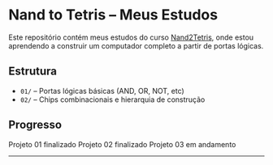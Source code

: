 # Nand to Tetris – Meus Estudos 

Este repositório contém meus estudos do curso [Nand2Tetris](https://www.nand2tetris.org/), onde estou aprendendo a construir um computador completo a partir de portas lógicas.

## Estrutura

- `01/` – Portas lógicas básicas (AND, OR, NOT, etc)
- `02/` – Chips combinacionais e hierarquia de construção

## Progresso

Projeto 01 finalizado
Projeto 02 finalizado
Projeto 03 em andamento

---

